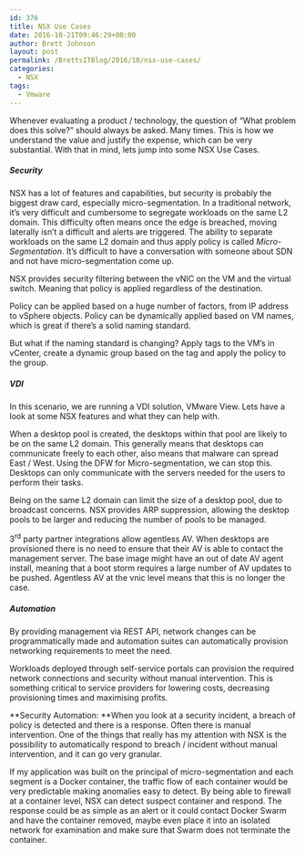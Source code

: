 ```yaml
---
id: 376
title: NSX Use Cases
date: 2016-10-21T09:46:29+00:00
author: Brett Johnson
layout: post
permalink: /BrettsITBlog/2016/10/nsx-use-cases/
categories:
  - NSX
tags:
  - Vmware
---
```

Whenever evaluating a product / technology, the question of &#8220;What problem does this solve?&#8221; should always be asked. Many times. This is how we understand the value and justify the expense, which can be very substantial. With that in mind, lets jump into some NSX Use Cases.

##### Security
NSX has a lot of features and capabilities, but security is probably the biggest draw card, especially micro-segmentation. In a traditional network, it’s very difficult and cumbersome to segregate workloads on the same L2 domain. This difficulty often means once the edge is breached, moving laterally isn’t a difficult and alerts are triggered. The ability to separate workloads on the same L2 domain and thus apply policy is called _Micro-Segmentation_. It’s difficult to have a conversation with someone about SDN and not have micro-segmentation come up.

NSX provides security filtering between the vNIC on the VM and the virtual switch. Meaning that policy is applied regardless of the destination.

Policy can be applied based on a huge number of factors, from IP address to vSphere objects. Policy can be dynamically applied based on VM names, which is great if there’s a solid naming standard.

But what if the naming standard is changing? Apply tags to the VM’s in vCenter, create a dynamic group based on the tag and apply the policy to the group.

##### VDI 
In this scenario, we are running a VDI solution, VMware View. Lets have a look at some NSX features and what they can help with.

When a desktop pool is created, the desktops within that pool are likely to be on the same L2 domain. This generally means that desktops can communicate freely to each other, also means that malware can spread East / West. Using the DFW for Micro-segmentation, we can stop this. Desktops can only communicate with the servers needed for the users to perform their tasks.

Being on the same L2 domain can limit the size of a desktop pool, due to broadcast concerns. NSX provides ARP suppression, allowing the desktop pools to be larger and reducing the number of pools to be managed.

3<sup>rd</sup> party partner integrations allow agentless AV. When desktops are provisioned there is no need to ensure that their AV is able to contact the management server. The base image might have an out of date AV agent install, meaning that a boot storm requires a large number of AV updates to be pushed. Agentless AV at the vnic level means that this is no longer the case.

##### Automation 
By providing management via REST API, network changes can be programmatically made and automation suites can automatically provision networking requirements to meet the need.

Workloads deployed through self-service portals can provision the required network connections and security without manual intervention. This is something critical to service providers for lowering costs, decreasing provisioning times and maximising profits.

**Security Automation: **When you look at a security incident, a breach of policy is detected and there is a response. Often there is manual intervention. One of the things that really has my attention with NSX is the possibility to automatically respond to breach / incident without manual intervention, and it can go very granular.

If my application was built on the principal of micro-segmentation and each segment is a Docker container, the traffic flow of each container would be very predictable making anomalies easy to detect. By being able to firewall at a container level, NSX can detect suspect container and respond. The response could be as simple as an alert or it could contact Docker Swarm and have the container removed, maybe even place it into an isolated network for examination and make sure that Swarm does not terminate the container.